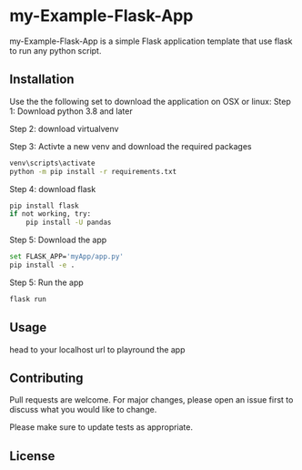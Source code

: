 # my-Example-Flask-App

my-Example-Flask-App is a simple Flask application template that use flask to run any python script.

## Installation

Use the the following set to download the application on OSX or linux:
Step 1: Download python 3.8 and later

Step 2: download virtualvenv

Step 3: Activte a new venv and download the required packages
```bash
venv\scripts\activate
python -m pip install -r requirements.txt
```

Step 4: download flask
```bash
pip install flask
if not working, try:
    pip install -U pandas
```

Step 5: Download the app
```bash
set FLASK_APP='myApp/app.py'
pip install -e .
```

Step 5: Run the app
```bash
flask run
```

## Usage
head to your localhost url to playround the app

## Contributing
Pull requests are welcome. For major changes, please open an issue first to discuss what you would like to change.

Please make sure to update tests as appropriate.

## License

